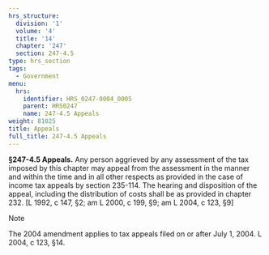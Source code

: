 ```yaml
---
hrs_structure:
  division: '1'
  volume: '4'
  title: '14'
  chapter: '247'
  section: 247-4.5
type: hrs_section
tags:
  - Government
menu:
  hrs:
    identifier: HRS_0247-0004_0005
    parent: HRS0247
    name: 247-4.5 Appeals
weight: 81025
title: Appeals
full_title: 247-4.5 Appeals
---
```

**§247-4.5 Appeals.** Any person aggrieved by any assessment of the tax imposed by this chapter may appeal from the assessment in the manner and within the time and in all other respects as provided in the case of income tax appeals by section 235-114\. The hearing and disposition of the appeal, including the distribution of costs shall be as provided in chapter 232\. [L 1992, c 147, §2; am L 2000, c 199, §9; am L 2004, c 123, §9]

Note

The 2004 amendment applies to tax appeals filed on or after July 1, 2004\. L 2004, c 123, §14.